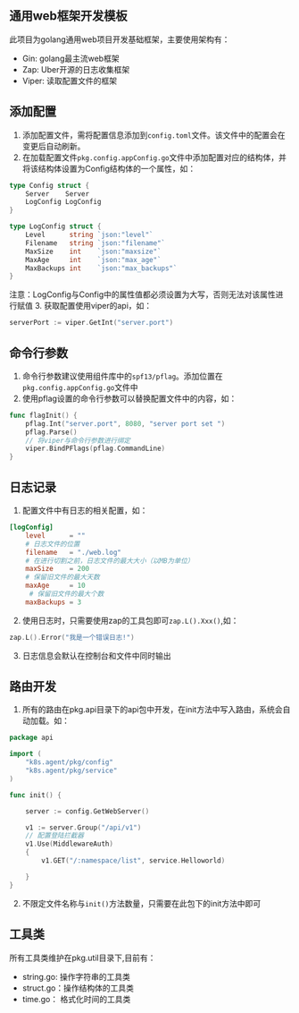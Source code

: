 ## 通用web框架开发模板
此项目为golang通用web项目开发基础框架，主要使用架构有：
- Gin: golang最主流web框架
- Zap: Uber开源的日志收集框架
- Viper: 读取配置文件的框架
## 添加配置
1. 添加配置文件，需将配置信息添加到`config.toml`文件。该文件中的配置会在变更后自动刷新。
2. 在加载配置文件`pkg.config.appConfig.go`文件中添加配置对应的结构体，并将该结构体设置为Config结构体的一个属性，如：
```go
type Config struct {
	Server    Server
	LogConfig LogConfig
}

type LogConfig struct {
	Level      string `json:"level"`
	Filename   string `json:"filename"`
	MaxSize    int    `json:"maxsize"`
	MaxAge     int    `json:"max_age"`
	MaxBackups int    `json:"max_backups"`
}
```
注意：LogConfig与Config中的属性值都必须设置为大写，否则无法对该属性进行赋值
3. 获取配置使用viper的api，如：
```go
serverPort := viper.GetInt("server.port")
```
## 命令行参数
1. 命令行参数建议使用组件库中的`spf13/pflag`。添加位置在`pkg.config.appConfig.go`文件中
2. 使用pflag设置的命令行参数可以替换配置文件中的内容，如：
```go
func flagInit() {
	pflag.Int("server.port", 8080, "server port set ")
	pflag.Parse()
	// 将viper与命令行参数进行绑定
	viper.BindPFlags(pflag.CommandLine)
}
```
## 日志记录
1. 配置文件中有日志的相关配置，如：
```toml
[logConfig]
	level      = ""
    # 日志文件的位置
	filename   = "./web.log"
    # 在进行切割之前，日志文件的最大大小（以MB为单位）
	maxSize    = 200
    # 保留旧文件的最大天数
	maxAge     = 10
     # 保留旧文件的最大个数
	maxBackups = 3  
```
2. 使用日志时，只需要使用zap的工具包即可`zap.L().Xxx()`,如：
```go
zap.L().Error("我是一个错误日志!")
```
3. 日志信息会默认在控制台和文件中同时输出
## 路由开发
1. 所有的路由在pkg.api目录下的api包中开发，在init方法中写入路由，系统会自动加载。如：
```go
package api

import (
	"k8s.agent/pkg/config"
	"k8s.agent/pkg/service"
)

func init() {

	server := config.GetWebServer()

	v1 := server.Group("/api/v1")
    // 配置登陆拦截器
	v1.Use(MiddlewareAuth)
	{
		v1.GET("/:namespace/list", service.Helloworld)

	}
}
```
2. 不限定文件名称与`init()`方法数量，只需要在此包下的init方法中即可
## 工具类
所有工具类维护在pkg.util目录下,目前有：
- string.go: 操作字符串的工具类
- struct.go：操作结构体的工具类
- time.go： 格式化时间的工具类